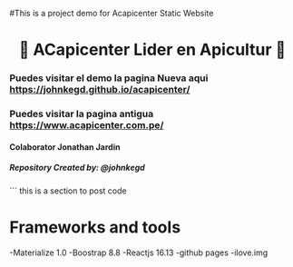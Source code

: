 #This is a project demo for Acapicenter Static Website                                                                                                                                                                      <h1 align="center">&#x1F41D; ACapicenter Lider en Apicultur &#x1F41D;</h1>                                                                                                                                                                   <h3>Puedes visitar el demo la pagina Nueva aqui <a href="https://johnkegd.github.io/acapicenter/" target="_blank">https://johnkegd.github.io/acapicenter/</a></h3> <h3>Puedes visitar la pagina antigua <a href="https://www.acapicenter.com.pe/" target="_blank">https://www.acapicenter.com.pe/</a></h3>                                                                                                                                                                                                                                              <h4>Colaborator Jonathan Jardin</h4>                                                                                            <h5>Repository Created by: @johnkegd</h5>                                                                                                                                                                                                                                                                                                                                                                                                                                                                                                                                                 ```                                                                                                               this is a section to post code 

# Frameworks and tools
-Materialize 1.0
-Boostrap 8.8
-Reactjs 16.13
-github pages
-ilove.img


